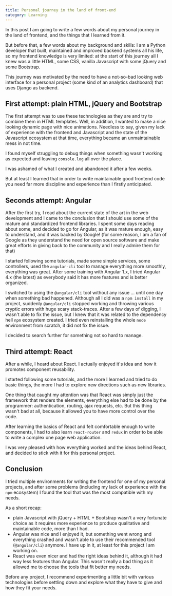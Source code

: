 ```yaml
---
title: Personal journey in the land of front-end
category: Learning
---
```


In this post I am going to write a few words about my personal journey in the
land of frontend, and the things that I learned from it.

But before that, a few words about my background and skills: I am a Python
developer that built, maintained and improved backend systems all his life,
so my frontend knowledge is very limited: at the start of this journey all I
knew was a little HTML, some CSS, vanilla Javascript with some jQuery and
some Bootstrap.

This journey was motivated by the need to have a not-so-bad looking web
interface for a personal project (some kind of an analytics dashboard) that
uses Django as backend.

## First attempt: plain HTML, jQuery and Bootstrap

The first attempt was to use these technologies as they are and try to combine
them in HTML templates. Well, in addition, I wanted to make a nice looking
dynamic page with nice animations. Needless to say, given my lack of experience
with the frontend and Javascript and the state of the Javascript ecosystem
at that time, everything became an unmaintainable mess in not time.

I found myself struggling to debug things when something wasn't working as
expected and leaving ``console.log`` all over the place.

I was ashamed of what I created and abandoned it after a few weeks.

But at least I learned that in order to write maintainable good frontend code
you need far more discipline and experience than I firstly anticipated.

## Seconds attempt: Angular

After the first try, I read about the current state of the art in the web
development and I came to the conclusion that I should use some of the
mature and standardized frontend libraries. I spent some days reading about
some, and decided to go for Angular, as it was mature enough, easy to
understand, and it was backed by Google! (for some reason, I am a fan of Google
as they understand the need for open source software and make great efforts
in giving back to the community and I really admire them for that)

I started following some tutorials, made some simple services, some controllers,
used the ``angular-cli`` tool to manage everything more smoothly, everything
was great. After some training with Angular 1.x, I tried Angular 4.x (the latest)
as everybody said it has more features and is better organized.

I switched to using the ``@angular/cli`` tool without any issue ... until one
day when something bad happened. Although all I did was a ``npm install`` in
my project, suddenly ``@angular/cli`` stopped working and throwing various
cryptic errors with huge scary stack-traces. After a few days of digging,
I wasn't able to fix the issue, but I knew that it was related to the
dependency hell ``npm`` ecosystem created. I tried even reinstalling the whole
``node`` environment from scratch, it did not fix the issue.

I decided to search further for something not so hard to manage.

## Third attempt: React

After a while, I heard about React. I actually enjoyed it's idea and how it
promotes component reusability.

I started following some tutorials, and the more I learned and tried to do
basic things, the more I had to explore new directions such as new libraries.

One thing that caught my attention was that React was simply just the
framework that renders the elements, everything else had to be done by
the programmer: authentication, routing, ajax requests, etc. But this thing
wasn't bad at all, because it allowed you to have more control over the code.

After learning the basics of React and felt comfortable enough to write
components, I had to also learn ``react-router`` and ``redux`` in order to
be able to write a complex one page web application.

I was very pleased with how everything worked and the ideas behind React,
and decided to stick with it for this personal project.

## Conclusion

I tried multiple environments for writing the frontend for one of my
personal projects, and after some problems (including my lack of experience
with the ``npm`` ecosystem) I found the tool that was the most compatible
with my needs.

As a short recap:

- plain Javascript with jQuery + HTML + Bootstrap wasn't a
  very fortunate choice as it requires more experience to produce qualitative and
  maintainable code, more than I had.
- Angular was nice and I enjoyed it, but something went wrong and everything
  crashed and wasn't able to use their recommended tool (``@angular/cli``)
  anymore. I have up in it, at least for this project I am working on.
- React was even nicer and had the right ideas behind it, although it had
  way less features than Angular. This wasn't really a bad thing as it allowed
  me to choose the tools that fit better my needs.

Before any project, I recommend experimenting a little bit with
various technologies before settling down and explore what they have to give
and how they fit your needs.
